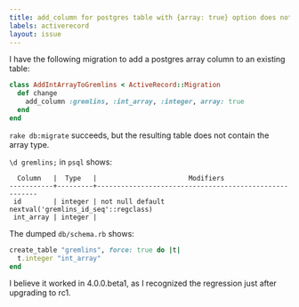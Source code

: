 ```yaml
---
title: add_column for postgres table with {array: true} option does not create array column in 4.0.0.rc1
labels: activerecord
layout: issue
---
```


I have the following migration to add a postgres array column to an existing table:

``` ruby
class AddIntArrayToGremlins < ActiveRecord::Migration
  def change
    add_column :gremlins, :int_array, :integer, array: true
  end
end
```

`rake db:migrate` succeeds, but the resulting table does not contain the array type.

`\d gremlins;` in `psql` shows:

```
  Column   |  Type   |                       Modifiers
-----------+---------+-------------------------------------------------------
 id        | integer | not null default nextval('gremlins_id_seq'::regclass)
 int_array | integer |
```

The dumped `db/schema.rb` shows:

``` ruby
create_table "gremlins", force: true do |t|
  t.integer "int_array"
end
```

I believe it worked in 4.0.0.beta1, as I recognized the regression just after upgrading to rc1.

